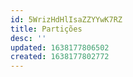 ```yaml
---
id: 5WrizHdHlIsaZZYYwK7RZ
title: Partições
desc: ''
updated: 1638177806502
created: 1638177802772
---
```


